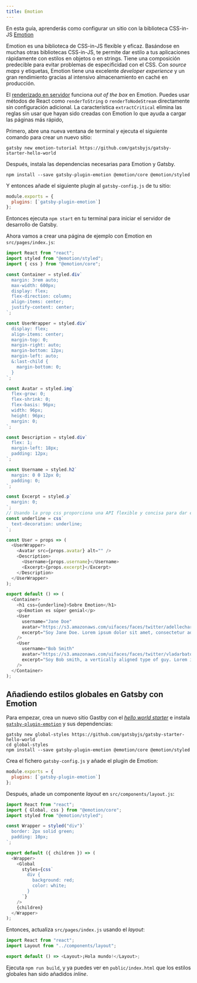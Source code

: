 ```yaml
---
title: Emotion
---
```


En esta guía, aprenderás como configurar un sitio con la biblioteca CSS-in-JS [Emotion](https://emotion.sh)

Emotion es una biblioteca de CSS-in-JS flexible y eficaz. Basándose en muchas otras bibliotecas CSS-in-JS, te permite dar estilo a tus aplicaciones rápidamente con estilos en objetos o en strings. Tiene una composición predecible para evitar problemas de especificidad con el CSS. Con _source maps_ y etiquetas, Emotion tiene una excelente _developer experience_ y un gran rendimiento gracias al intensivo almacenamiento en caché en producción.

El [renderizado en servidor](https://emotion.sh/docs/ssr) funciona _out of the box_ en Emotion. Puedes usar métodos de React como `renderToString` o `renderToNodeStream` directamente sin configuración adicional. La característica `extractCritical` elimina las reglas sin usar que hayan sido creadas con Emotion lo que ayuda a cargar las páginas más rápido,

Primero, abre una nueva ventana de terminal y ejecuta el siguiente comando para crear un nuevo sitio:

```shell
gatsby new emotion-tutorial https://github.com/gatsbyjs/gatsby-starter-hello-world
```

Después, instala las dependencias necesarias para Emotion y Gatsby.

```shell
npm install --save gatsby-plugin-emotion @emotion/core @emotion/styled
```

Y entonces añade el siguiente plugin al `gatsby-config.js` de tu sitio:

```javascript:title=gatsby-config.js
module.exports = {
  plugins: [`gatsby-plugin-emotion`]
};
```

Entonces ejecuta `npm start` en tu terminal para iniciar el servidor de desarrollo de Gatsby.

Ahora vamos a crear una página de ejemplo con Emotion en `src/pages/index.js`:

```jsx:title=src/pages/index.js
import React from "react";
import styled from "@emotion/styled";
import { css } from "@emotion/core";

const Container = styled.div`
  margin: 3rem auto;
  max-width: 600px;
  display: flex;
  flex-direction: column;
  align-items: center;
  justify-content: center;
`;

const UserWrapper = styled.div`
  display: flex;
  align-items: center;
  margin-top: 0;
  margin-right: auto;
  margin-bottom: 12px;
  margin-left: auto;
  &:last-child {
    margin-bottom: 0;
  }
`;

const Avatar = styled.img`
  flex-grow: 0;
  flex-shrink: 0;
  flex-basis: 96px;
  width: 96px;
  height: 96px;
  margin: 0;
`;

const Description = styled.div`
  flex: 1;
  margin-left: 18px;
  padding: 12px;
`;

const Username = styled.h2`
  margin: 0 0 12px 0;
  padding: 0;
`;

const Excerpt = styled.p`
  margin: 0;
`;
// Usando la prop css proporciona una API flexible y concisa para dar estilo a tus componentes //
const underline = css`
  text-decoration: underline;
`;

const User = props => (
  <UserWrapper>
    <Avatar src={props.avatar} alt="" />
    <Description>
      <Username>{props.username}</Username>
      <Excerpt>{props.excerpt}</Excerpt>
    </Description>
  </UserWrapper>
);

export default () => (
  <Container>
    <h1 css={underline}>Sobre Emotion</h1>
    <p>Emotion es súper genial</p>
    <User
      username="Jane Doe"
      avatar="https://s3.amazonaws.com/uifaces/faces/twitter/adellecharles/128.jpg"
      excerpt="Soy Jane Doe. Lorem ipsum dolor sit amet, consectetur adipisicing elit."
    />
    <User
      username="Bob Smith"
      avatar="https://s3.amazonaws.com/uifaces/faces/twitter/vladarbatov/128.jpg"
      excerpt="Soy Bob smith, a vertically aligned type of guy. Lorem ipsum dolor sit amet, consectetur adipisicing elit."
    />
  </Container>
);
```

## Añadiendo estilos globales en Gatsby con Emotion

Para empezar, crea un nuevo sitio Gastby con el [_hello world starter_](https://github.com/gatsbyjs/gatsby-starter-hello-world) e instala [`gatsby-plugin-emotion`](/packages/gatsby-plugin-emotion/) y sus dependencias:

```shell
gatsby new global-styles https://github.com/gatsbyjs/gatsby-starter-hello-world
cd global-styles
npm install --save gatsby-plugin-emotion @emotion/core @emotion/styled
```

Crea el fichero `gatsby-config.js` y añade el plugin de Emotion:

```js:title=gatsby-config.js
module.exports = {
  plugins: [`gatsby-plugin-emotion`]
};
```

Después, añade un componente _layout_ en `src/components/layout.js`:

```jsx:title=src/components/layout.js
import React from "react";
import { Global, css } from "@emotion/core";
import styled from "@emotion/styled";

const Wrapper = styled("div")`
  border: 2px solid green;
  padding: 10px;
`;

export default ({ children }) => (
  <Wrapper>
    <Global
      styles={css`
        div {
          background: red;
          color: white;
        }
      `}
    />
    {children}
  </Wrapper>
);
```

Entonces, actualiza `src/pages/index.js` usando el _layout_:

```jsx:title=src/pages/index.js
import React from "react";
import Layout from "../components/layout";

export default () => <Layout>¡Hola mundo!</Layout>;
```

Ejecuta `npm run build`, y ya puedes ver en `public/index.html` que los estilos globales han sido añadidos _inline_.
